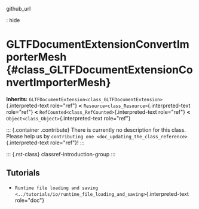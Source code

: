 github_url

:   hide

# GLTFDocumentExtensionConvertImporterMesh {#class_GLTFDocumentExtensionConvertImporterMesh}

**Inherits:**
`GLTFDocumentExtension<class_GLTFDocumentExtension>`{.interpreted-text
role="ref"} **\<** `Resource<class_Resource>`{.interpreted-text
role="ref"} **\<** `RefCounted<class_RefCounted>`{.interpreted-text
role="ref"} **\<** `Object<class_Object>`{.interpreted-text role="ref"}

::: {.container .contribute}
There is currently no description for this class. Please help us by
`contributing one <doc_updating_the_class_reference>`{.interpreted-text
role="ref"}!
:::

::: {.rst-class}
classref-introduction-group
:::

## Tutorials

- `Runtime file loading and saving <../tutorials/io/runtime_file_loading_and_saving>`{.interpreted-text
  role="doc"}
